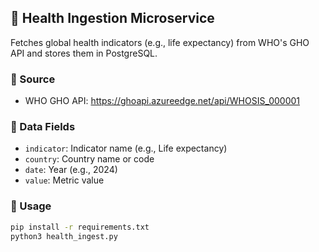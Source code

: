 ## 🧠 Health Ingestion Microservice

Fetches global health indicators (e.g., life expectancy) from WHO's GHO API and stores them in PostgreSQL.

### 🔗 Source
- WHO GHO API: https://ghoapi.azureedge.net/api/WHOSIS_000001

### 🧠 Data Fields
- `indicator`: Indicator name (e.g., Life expectancy)
- `country`: Country name or code
- `date`: Year (e.g., 2024)
- `value`: Metric value

### 🧪 Usage
```bash
pip install -r requirements.txt
python3 health_ingest.py
